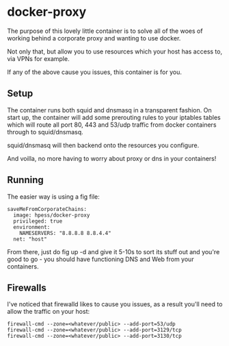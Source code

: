 # docker-proxy
The purpose of this lovely little container is to solve all of the woes of working behind a corporate proxy and wanting to use docker.

Not only that, but allow you to use resources which your host has access to, via VPNs for example.

If any of the above cause you issues, this container is for you.

## Setup
The container runs both squid and dnsmasq in a transparent fashion.
On start up, the container will add some prerouting rules to your iptables tables which will route all port 80, 443 and 53/udp traffic from docker containers through to squid/dnsmasq.

squid/dnsmasq will then backend onto the resources you configure.

And voilla, no more having to worry about proxy or dns in your containers!

## Running
The easier way is using a fig file:
```
saveMeFromCorporateChains:
  image: hpess/docker-proxy
  privileged: true
  environment:
    NAMESERVERS: "8.8.8.8 8.8.4.4"
  net: "host"
```
From there, just do fig up -d and give it 5-10s to sort its stuff out and you're good to go - you should have functioning DNS and Web from your containers.

## Firewalls
I've noticed that firewalld likes to cause you issues, as a result you'll need to allow the traffic on your host:
```
firewall-cmd --zone=<whatever/public> --add-port=53/udp
firewall-cmd --zone=<whatever/public> --add-port=3129/tcp
firewall-cmd --zone=<whatever/public> --add-port=3130/tcp
```

